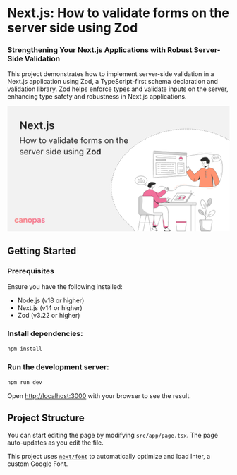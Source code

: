 # Next.js: How to validate forms on the server side using Zod

### Strengthening Your Next.js Applications with Robust Server-Side Validation

This project demonstrates how to implement server-side validation in a Next.js application using Zod, a TypeScript-first schema declaration and validation library. Zod helps enforce types and validate inputs on the server, enhancing type safety and robustness in Next.js applications.

<a href="https://canopas.com/next-js-how-to-validate-forms-on-the-server-side-using-zod">
<img src="https://github.com/cp-dharti-r/nextjs-server-side-validation/blob/main/img/cover-img.png">
</a>
<br />

## Getting Started

### Prerequisites

Ensure you have the following installed:

- Node.js (v18 or higher)
- Next.js (v14 or higher)
- Zod (v3.22 or higher)

### Install dependencies:

```bash
npm install
```

### Run the development server:

```bash
npm run dev
```

Open [http://localhost:3000](http://localhost:3000) with your browser to see the result.

## Project Structure

You can start editing the page by modifying `src/app/page.tsx`. The page auto-updates as you edit the file.

This project uses [`next/font`](https://nextjs.org/docs/basic-features/font-optimization) to automatically optimize and load Inter, a custom Google Font.
